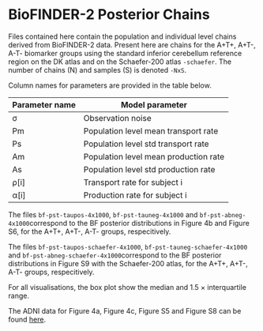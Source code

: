 # BioFINDER-2 Posterior Chains 

Files contained here contain the population and individual level chains derived from BioFINDER-2 data. Present here are chains for the A+T+, A+T-, A-T- biomarker groups using the standard inferior cerebellum reference region on the DK atlas and on the Schaefer-200 atlas `-schaefer`. The number of chains (N) and samples (S) is denoted `-NxS`. 

Column names for parameters are provided in the table below. 

| Parameter name    | Model parameter |
| --------------    | --------------- |
|       σ           | Observation noise |
| Pm                |  Population level mean transport rate   |
| Ps                |  Population level std transport rate    |
| Am                |  Population level mean production rate  |
| As                |  Population level std production rate   |
| ρ[i]              |  Transport rate for subject i   |
| α[i]              |  Production rate for subject i  |

The files `bf-pst-taupos-4x1000`, `bf-pst-tauneg-4x1000` and `bf-pst-abneg-4x1000`correspond to the BF posterior distributions in Figure 4b and Figure S6, for the A+T+, A+T-, A-T- groups, respecitively.

The files `bf-pst-taupos-schaefer-4x1000`, `bf-pst-tauneg-schaefer-4x1000` and `bf-pst-abneg-schaefer-4x1000`correspond to the BF posterior distributions in Figure S9 with the Schaefer-200 atlas, for the A+T+, A+T-, A-T- groups, respecitively.

For all visualisations, the box plot show the median and 1.5 $\times$ interquartile range. 

The ADNI data for Figure 4a, Figure 4c, Figure S5 and Figure S8 can be found [here](https://github.com/PavanChaggar/local-fkpp/tree/main/adni/chains/csv).
